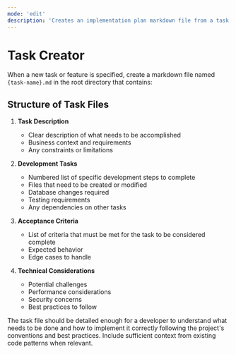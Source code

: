 ```yaml
---
mode: 'edit'
description: 'Creates an implementation plan markdown file from a task description.'
---
```

# Task Creator

When a new task or feature is specified, create a markdown file named `{task-name}.md` in the root directory that contains:

## Structure of Task Files

1. **Task Description**
   - Clear description of what needs to be accomplished
   - Business context and requirements
   - Any constraints or limitations

2. **Development Tasks**
   - Numbered list of specific development steps to complete
   - Files that need to be created or modified
   - Database changes required
   - Testing requirements
   - Any dependencies on other tasks

3. **Acceptance Criteria**
   - List of criteria that must be met for the task to be considered complete
   - Expected behavior
   - Edge cases to handle

4. **Technical Considerations**
   - Potential challenges
   - Performance considerations
   - Security concerns
   - Best practices to follow

The task file should be detailed enough for a developer to understand what needs to be done and how to implement it correctly following the project's conventions and best practices. Include sufficient context from existing code patterns when relevant.
